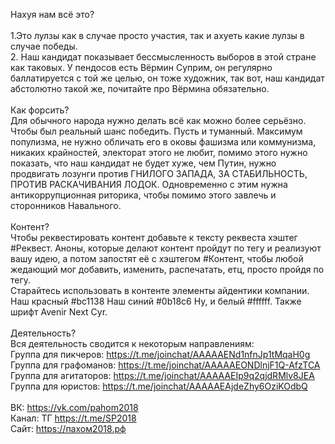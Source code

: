 Нахуя нам всё это?
<br/>
<br/>
1.Это лулзы как в случае просто участия, так и ахуеть какие лулзы в случае победы.
<br/>
2. Наш кандидат показывает бессмысленность выборов в этой стране как таковых. У пендосов есть Вёрмин Суприм, он регулярно баллатируется с той же целью, он тоже художник, так вот, наш кандидат абстолютно такой же, почитайте про Вёрмина обязательно.
<br/>
<br/>
Как форсить?
<br/>
Для обычного народа нужно делать всё как можно более серьёзно. Чтобы был реальный шанс победить. Пусть и туманный. Максимум популизма, не нужно обличать его в оковы фашизма или коммунизма, никаких крайностей, электорат этого не любит, помимо этого нужно показать, что наш кандидат не будет хуже, чем  Путин, нужно продвигать лозунги против ГНИЛОГО ЗАПАДА, ЗА СТАБИЛЬНОСТЬ, ПРОТИВ РАСКАЧИВАНИЯ ЛОДОК. Одновременно с этим нужна антикоррупционная риторика, чтобы помимо этого завлечь и сторонников Навального.
<br/>
<br/>
Контент?
<br/>
Чтобы реквестировать контент добавьте к тексту реквеста хэштег #Реквест. Аноны, которые делают контент пройдут по тегу и реализуют вашу идею, а потом запостят её с хэштегом #Контент, чтобы любой жедающий мог добавить, изменить, распечатать, етц, просто пройдя по тегу.
<br/>
Старайтесь использовать в контенте элементы айдентики компании. Наш красный #bc1138 Наш синий #0b18c6 Ну, и белый #ffffff. Также шрифт Avenir Next Cyr.
<br/>
<br/>
Деятельность?
<br/>
Вся деятельность сводится к некоторым направлениям:
<br/>
Группа для пикчеров: https://t.me/joinchat/AAAAAENd1nfnJp1tMqaH0g
<br/>
Группа для графоманов: https://t.me/joinchat/AAAAAEONDlnjF1Q-AfzTCA
<br/>
Группа для агитаторов: https://t.me/joinchat/AAAAAEIp9q2qjdRMlv8JEA
<br/>
Группа для юристов: https://t.me/joinchat/AAAAAEAjdeZhy6OziKOdbQ
<br/>
<br/>
ВК: https://vk.com/pahom2018
<br/>
Канал: ТГ https://t.me/SP2018
<br/>
Сайт: https://пахом2018.рф
